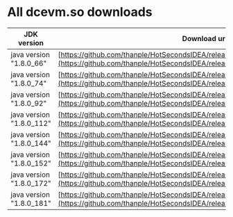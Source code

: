 # All dcevm.so downloads

| JDK version | Download url |
| ------ | ------ |
| java version "1.8.0_66" | [https://github.com/thanple/HotSecondsIDEA/releases/download/libjvm_so/libjvm66.so](https://github.com/thanple/HotSecondsIDEA/releases/download/libjvm_so/libjvm66.so) |
| java version "1.8.0_74" | [https://github.com/thanple/HotSecondsIDEA/releases/download/libjvm_so/libjvm74.so](https://github.com/thanple/HotSecondsIDEA/releases/download/libjvm_so/libjvm74.so) |
| java version "1.8.0_92" | [https://github.com/thanple/HotSecondsIDEA/releases/download/libjvm_so/libjvm92.so](https://github.com/thanple/HotSecondsIDEA/releases/download/libjvm_so/libjvm92.so) |
| java version "1.8.0_112" | [https://github.com/thanple/HotSecondsIDEA/releases/download/libjvm_so/libjvm112.so](https://github.com/thanple/HotSecondsIDEA/releases/download/libjvm_so/libjvm112.so) |
| java version "1.8.0_144" | [https://github.com/thanple/HotSecondsIDEA/releases/download/libjvm_so/libjvm144.so](https://github.com/thanple/HotSecondsIDEA/releases/download/libjvm_so/libjvm144.so) |
| java version "1.8.0_152" | [https://github.com/thanple/HotSecondsIDEA/releases/download/libjvm_so/libjvm152.so](https://github.com/thanple/HotSecondsIDEA/releases/download/libjvm_so/libjvm152.so) |
| java version "1.8.0_172" | [https://github.com/thanple/HotSecondsIDEA/releases/download/libjvm_so/libjvm172.so](https://github.com/thanple/HotSecondsIDEA/releases/download/libjvm_so/libjvm172.so) |
| java version "1.8.0_181" | [https://github.com/thanple/HotSecondsIDEA/releases/download/libjvm_so/libjvm181.so](https://github.com/thanple/HotSecondsIDEA/releases/download/libjvm_so/libjvm181.so) |


